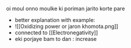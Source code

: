oi moul onno moulke ki poriman jarito korte pare 
- better explanation with example: 
- ![[Oxidizing power or jaron khomota.png]]
- connected to [[Electronegativity]] 
- eki porjaye bam to dan : increase
